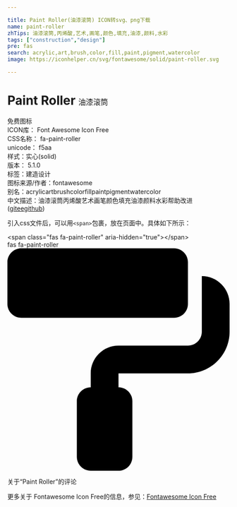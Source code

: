 ```yaml
---

title: Paint Roller(油漆滚筒) ICON转svg、png下载
name: paint-roller
zhTips: 油漆滚筒,丙烯酸,艺术,画笔,颜色,填充,油漆,颜料,水彩
tags: ["construction","design"]
pre: fas
search: acrylic,art,brush,color,fill,paint,pigment,watercolor
image: https://iconhelper.cn/svg/fontawesome/solid/paint-roller.svg

---
```


# Paint Roller  <small style="font-size: 60%;font-weight: 100">油漆滚筒</small>


<div class="detail-page">
<p>
<span><span class="badge-success badge">免费图标</span> </span>
<br/>
<span>
ICON库：
<span class="badge-secondary badge">Font Awesome Icon Free</span> 
</span>
<br/>
<span>
CSS名称：
<span class="badge-secondary badge">fa-paint-roller</span> 
</span>
<br/>
<span>
unicode：
<span class="badge-secondary badge">f5aa</span> 
<copy-btn content='f5aa' btn-title=""></copy-btn>
<copy-btn :content='String.fromCodePoint(parseInt("f5aa", 16))' btn-title="复制U"></copy-btn>
</span><br/><span>样式：<span class="badge-light badge">实心(solid)</span></span>
<br/>
<span>
版本：
<span class="badge-secondary badge">5.1.0</span> 
</span><br/><span>标签：<span class="badge-light badge"><router-link to="/tags/construction.html">建造</router-link></span><span class="badge-light badge"><router-link to="/tags/design.html">设计</router-link></span></span>
<br/>
<span>图标来源/作者：<span class="badge-light badge">fontawesome</span></span> 
<br/>
<span>别名：<span class="badge-light badge">acrylic</span><span class="badge-light badge">art</span><span class="badge-light badge">brush</span><span class="badge-light badge">color</span><span class="badge-light badge">fill</span><span class="badge-light badge">paint</span><span class="badge-light badge">pigment</span><span class="badge-light badge">watercolor</span></span><br/><span class="zh-detail">中文描述：<span class="badge-primary badge">油漆滚筒</span><span class="badge-primary badge">丙烯酸</span><span class="badge-primary badge">艺术</span><span class="badge-primary badge">画笔</span><span class="badge-primary badge">颜色</span><span class="badge-primary badge">填充</span><span class="badge-primary badge">油漆</span><span class="badge-primary badge">颜料</span><span class="badge-primary badge">水彩</span><span class="help-link"><span>帮助改进</span>(<a href="https://gitee.com/liuwave/icon-helper/edit/master/json/fontawesome/solid/paint-roller.json" target="_blank" rel="noopener noreferrer">gitee</a><a href="https://github.com/liuwave/icon-helper/edit/master/json/fontawesome/solid/paint-roller.json" target="_blank" rel="noopener noreferrer">github</a></span>)</span><br/>
</p>
</div>
<div class="alert alert-dark">
  <i class="fas fa-paint-roller fa-xs"></i>
  <i class="fas fa-paint-roller fa-sm"></i>
  <i class="fas fa-paint-roller fa-lg"></i>
  <i class="fas fa-paint-roller fa-2x"></i>
  <i class="fas fa-paint-roller fa-3x"></i>
  <i class="fas fa-paint-roller fa-5x"></i>
  <i class="fas fa-paint-roller fa-7x"></i>
</div>
<div>
  <p>引入css文件后，可以用<code>&lt;span&gt;</code>包裹，放在页面中。具体如下所示：    
  </p>
  <div class="alert alert-primary" style="font-size: 14px">
    &lt;span class="fas fa-paint-roller" aria-hidden="true"&gt;&lt;/span&gt;
    <copy-btn content='<span class="fas fa-paint-roller" aria-hidden="true"></span>'></copy-btn>
  </div>
  <div class="alert alert-secondary">
    <i class="fas fa-paint-roller"
    style="font-size: 24px"
    aria-hidden="true"></i> fas fa-paint-roller
    <copy-btn content="fas fa-paint-roller" btn-title="复制图标名称"></copy-btn>
  </div>
</div>
<div id="svg" class="svg-wrap">
<svg xmlns="http://www.w3.org/2000/svg" viewBox="0 0 512 512"><path d="M416 128V32c0-17.67-14.33-32-32-32H32C14.33 0 0 14.33 0 32v96c0 17.67 14.33 32 32 32h352c17.67 0 32-14.33 32-32zm32-64v128c0 17.67-14.33 32-32 32H256c-35.35 0-64 28.65-64 64v32c-17.67 0-32 14.33-32 32v128c0 17.67 14.33 32 32 32h64c17.67 0 32-14.33 32-32V352c0-17.67-14.33-32-32-32v-32h160c53.02 0 96-42.98 96-96v-64c0-35.35-28.65-64-64-64z"/></svg>
</div>
<detail full-name='fa-paint-roller'></detail>

<Vssue title="关于“Paint Roller”的评论" >关于“Paint Roller”的评论</Vssue>
    
<div><p>更多关于  Fontawesome Icon Free的信息，参见：<a target="_blank" href="https://iconhelper.cn/fontawesome.html">Fontawesome Icon Free</a>
</p></div>
